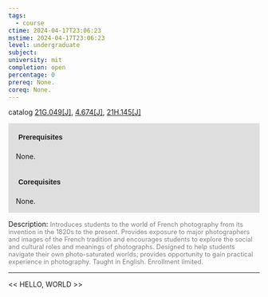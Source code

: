 ```yaml
---
tags:
  - course
ctime: 2024-04-17T23:06:23
mstime: 2024-04-17T23:06:23
level: undergraduate
subject: 
university: mit
completion: open
percentage: 0
prereq: None.
coreq: None.
---
```


catalog [21G.049[J]](http://student.mit.edu/catalog/m21Ga.html#21G.049), [4.674[J]](http://student.mit.edu/catalog/m4f.html#4.674), [21H.145[J]](http://student.mit.edu/catalog/m21Ha.html#21H.145)

<span style="display: block; padding: 15px; background-color: rgb(100, 100, 100, 0.2);"><font id="m_prereq2300_0" style="display: block; font-family: Arial, sans-serif; font-weight: bold; padding: 5px">Prerequisites</font><br><span id="prereq2300_0">None.</span></span>
<span style="display: block; padding: 15px; background-color: rgb(100, 100, 100, 0.2);"><font id="m_coreq2300_0" style="display: block; font-family: Arial, sans-serif; font-weight: bold; padding: 5px">Corequisites</font><br><span id="coreq2300_0">None.</span></span>

<font style="">Description:</font>
<font style="color: grey; font-size: 0.8rem;">Introduces students to the world of French photography from its invention in the 1820s to the present. Provides exposure to major photographers and images of the French tradition and encourages students to explore the social and cultural roles and meanings of photographs. Designed to help students navigate their own photo-saturated worlds; provides opportunity to gain practical experience in photography. Taught in English. Enrollment limited.</font>



---

<< HELLO, WORLD >>
